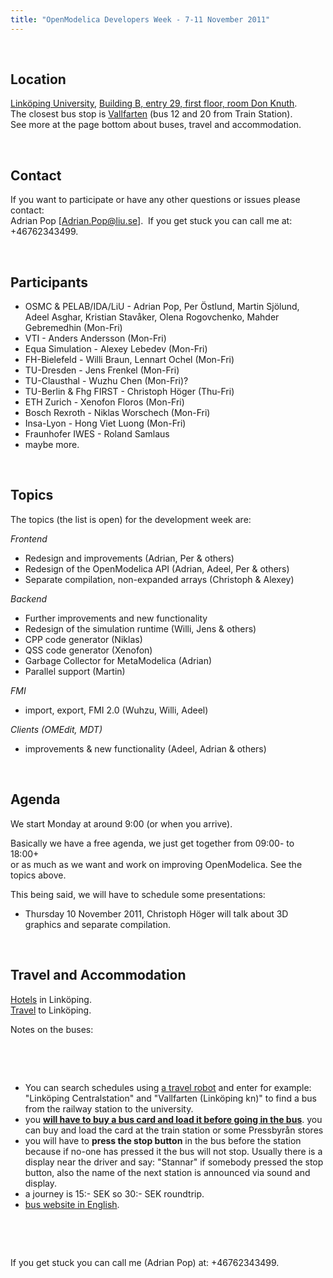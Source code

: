 ```yaml
---
title: "OpenModelica Developers Week - 7-11 November 2011"
---
```

&nbsp;

## **Location**

[Linköping University][165],  [Building B, entry 29, first floor, room Don Knuth][166].  
The closest bus stop is [Vallfarten][167] (bus 12 and 20 from Train Station).  
See more at the page bottom about buses, travel and&nbsp;accommodation.

&nbsp;

## **Contact**

If you want to participate or have any other questions or issues please contact:   
Adrian Pop [<Adrian.Pop@liu.se>]. &nbsp;If you get stuck you can call me at: +46762343499.

&nbsp;

## **Participants**

  * OSMC & PELAB/IDA/LiU - Adrian Pop, Per Östlund, Martin Sjölund, Adeel Asghar, Kristian Stavåker, Olena Rogovchenko, Mahder Gebremedhin&nbsp;(Mon-Fri)
  * VTI - Anders Andersson (Mon-Fri)
  * Equa Simulation - Alexey Lebedev (Mon-Fri)
  * FH-Bielefeld - Willi Braun, Lennart Ochel (Mon-Fri)
  * TU-Dresden - Jens Frenkel (Mon-Fri)
  * TU-Clausthal - Wuzhu Chen (Mon-Fri)?
  * TU-Berlin & Fhg FIRST - Christoph Höger (Thu-Fri)
  * ETH Zurich - Xenofon Floros (Mon-Fri)
  * Bosch Rexroth - Niklas Worschech (Mon-Fri)
  * Insa-Lyon - Hong Viet Luong (Mon-Fri)
  * Fraunhofer IWES -&nbsp;Roland Samlaus
  * maybe more.

&nbsp;

## **Topics**

The topics (the list is open) for the development week are:

_Frontend_

  * Redesign and improvements (Adrian, Per & others)
  * Redesign of the OpenModelica API (Adrian, Adeel, Per & others)
  * Separate compilation, non-expanded arrays (Christoph & Alexey)

_Backend_

  * Further improvements and new functionality
  * Redesign of the simulation runtime (Willi, Jens & others)
  * CPP code generator (Niklas)
  * QSS code generator (Xenofon)
  * Garbage Collector for MetaModelica (Adrian)
  * Parallel support (Martin)

_FMI_

  * import, export, FMI 2.0 (Wuhzu, Willi, Adeel)

_Clients (OMEdit, MDT)_

  * improvements & new functionality (Adeel, Adrian & others)

&nbsp;

## **Agenda**

We start Monday at around 9:00 (or when you arrive).

Basically we have a free agenda, we just get together from 09:00- to 18:00+&nbsp;  
or as much as we want and work on improving OpenModelica. See the topics above.

This being said, we will have to schedule some presentations:

  * Thursday 10 November 2011,&nbsp;Christoph Höger will talk about 3D graphics and separate compilation.

&nbsp;

## **Travel and Accommodation**

[Hotels][168] in Linköping.  
[Travel][169] to Linköping.

Notes on the&nbsp;buses:

&nbsp;

&nbsp;

  * You can search schedules using [a travel robot][170] and enter for example: "Linköping Centralstation" and "Vallfarten (Linköping kn)" to find a bus from the railway station to the university.
  * you **[**will have to buy a bus card and load it before going in the bus**][171]**. you can buy and load the card at the train station or some Pressbyrån stores
  * you will have to **press the stop button** in the bus before the station because&nbsp;if no-one has pressed it the bus will not stop. Usually there is a display&nbsp;near the driver and say: "Stannar" if somebody pressed the stop button,&nbsp;also the name of the next station is announced via sound and display.
  * a journey is 15:- SEK so 30:- SEK roundtrip.
  * [bus website in English][172].

&nbsp;

&nbsp;

If you get stuck you can call me (Adrian Pop) at: +46762343499.

 [165]: http://www.liu.se/om-liu/till-liu?l=en
 [166]: http://www.ida.liu.se/department/location/search.en.shtml?keyword=Donlad%20Knuth
 [167]: http://maps.google.com/maps?saddr=Olaus+Magnus+V%C3%A4g&daddr=M%C3%A4ster+Mattias+V%C3%A4g&hl=en&ie=UTF8&sll=58.397647,15.575427&sspn=0.003744,0.007789&geocode=Fa8SewMdxaDtAA%3BFdsTewMdkLHtAA&vpsrc=0&mra=mift&mrsp=0&sz=17&t=h&z=17
 [168]: http://www.visitlinkoping.se/?page=&pid=341
 [169]: http://www.visitlinkoping.se/?page=&pid=340
 [170]: http://reseplanerare.resrobot.se/bin/query.exe/en?L=vs_resrobot&
 [171]: http://www.ostgotatrafiken.se/In-English/Fares--tickets/Different-ways-to-pay-for-your-ticket/
 [172]: http://www.ostgotatrafiken.se/In-English/